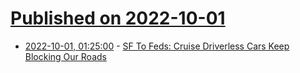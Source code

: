 # [Published on 2022-10-01](index.md)

* [2022-10-01, 01:25:00](https://tech.slashdot.org/story/22/09/30/2137238/sf-to-feds-cruise-driverless-cars-keep-blocking-our-roads?utm_source=rss1.0mainlinkanon&utm_medium=feed) - [SF To Feds: Cruise Driverless Cars Keep Blocking Our Roads](https://tech.slashdot.org/story/22/09/30/2137238/sf-to-feds-cruise-driverless-cars-keep-blocking-our-roads?utm_source=rss1.0mainlinkanon&utm_medium=feed)
